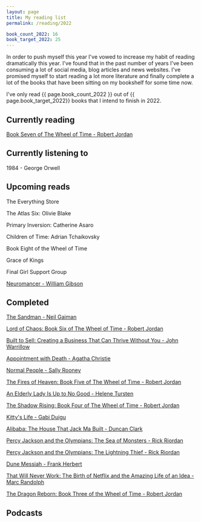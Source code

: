 ```yaml
---
layout: page
title: My reading list
permalink: /reading/2022

book_count_2022: 16
book_target_2022: 25
---
```


In order to push myself this year I've vowed to increase my habit of reading dramatically this year.  I've found that in the past number of years I've been consuming a lot of social media, blog articles and news websites.  I've promised myself to start reading a lot more literature and finally complete a lot of the books that have been sitting on my bookshelf for some time now.


I've only read {{ page.book_count_2022 }} out of {{ page.book_target_2022}} books that I intend to finish in 2022.

## Currently reading

[Book Seven of The Wheel of Time  - Robert Jordan]()

## Currently listening to

1984 - George Orwell

## Upcoming reads

The Everything Store

The Atlas Six: Olivie Blake

Primary Inversion: Catherine Asaro

Children of Time: Adrian Tchaikovsky

Book Eight of the Wheel of Time

Grace of Kings

Final Girl Support Group

[Neuromancer - William Gibson]()

## Completed

[The Sandman - Neil Gaiman]()

[Lord of Chaos: Book Six of The Wheel of Time  - Robert Jordan]()

[Built to Sell: Creating a Business That Can Thrive Without You - John Warrillow]()

[Appointment with Death - Agatha Christie]()

[Normal People - Sally Rooney]()

[The Fires of Heaven: Book Five of The Wheel of Time  - Robert Jordan]()

[An Elderly Lady Is Up to No Good - Helene Tursten]()

[The Shadow Rising: Book Four of The Wheel of Time - Robert Jordan]()

[Kitty's Life - Gabi Duigu]()

[Alibaba: The House That Jack Ma Built - Duncan Clark]()

[Percy Jackson and the Olympians: The Sea of Monsters - Rick Riordan]()

[Percy Jackson and the Olympians: The Lightning Thief - Rick Riordan]()

[Dune Messiah - Frank Herbert]()

[That Will Never Work: The Birth of Netflix and the Amazing Life of an Idea - Marc Randolph]()

[The Dragon Reborn: Book Three of the Wheel of Time - Robert Jordan]()

## Podcasts
